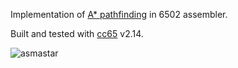 Implementation of [A* pathfinding](http://en.wikipedia.org/wiki/A*_search_algorithm) in 6502 assembler.

Built and tested with [cc65](http://cc65.github.io/cc65/) v2.14.

![asmastar](https://cloud.githubusercontent.com/assets/404393/2896548/a8f6ee34-d56e-11e3-8973-ea8a7c323d5e.png)

